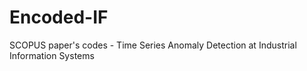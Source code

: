 # Encoded-IF
SCOPUS paper's codes - Time Series Anomaly Detection at Industrial Information Systems 
